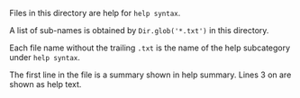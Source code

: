 Files in this directory are help for `help syntax`.

A list of sub-names is obtained by `Dir.glob('*.txt')` in this directory.

Each file name without the trailing `.txt` is the name of the help subcategory under `help syntax`.

The first line in the file is a summary shown in help summary. Lines 3 on are shown as help text.
